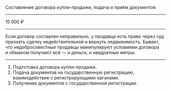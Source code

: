 Составление договора купли-продажи, подача и&nbsp;приём документов

----

15 000 ₽

----

Если договор составлен неправильно, у&nbsp;продавца есть право через&nbsp;суд признать сделку недействительной и&nbsp;вернуть недвижимость. Бывает, что&nbsp;недобросовестные продавцы манипулируют условиями договора и&nbsp;обманом получают всё&nbsp;— и&nbsp;деньги, и&nbsp;квадратные метры.

----

1. Подготовка договора купли-продажи.
2. Подача документов на&nbsp;государственную регистрацию, взаимодействие с&nbsp;регистрирующими органами.
3. Получение документов с&nbsp;государственной регистрации.